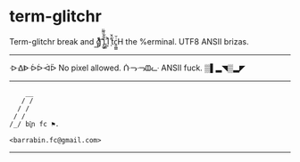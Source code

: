 term-glitchr
============

Term-glitchr break and g̷͍ͧ͗̀̃͟͡ ̢̲͍̌ͩͧ͌̈Ļ͚ͣ̋ͬͮI͍͐ ̜̎ͨ̌ẗ̇c͈̪͇ͥ̆H the %erminal. UTF8 ANSII brizas.

---------------------------------------


ᐒᐎᐈᐔᐆᐙᐇ No pixel allowed. ᑜᓓᓜᗶᓧ ANSII fuck. ▒▌▂◥▒▂◤


---------------------------------------
        __
       / /              
      / /                
     / /  
    /_/ bî̫͔n fc ⚑.

    <barrabin.fc@gmail.com>

---------------------------------------
